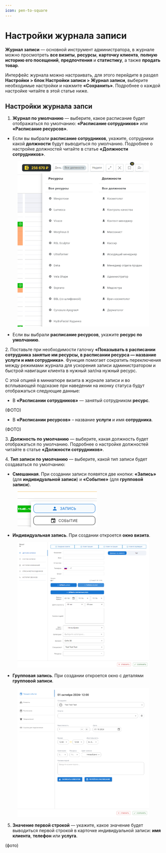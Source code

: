 ```yaml
---
icon: pen-to-square
---
```


# Настройки журнала записи

**Журнал записи** — основной инструмент администратора, в журнале можно просмотреть **все визиты**, **ресурсы**, **карточку клиента**, **полную историю его посещений**, **предпочтения** и **статистику**, а также **продать товар**.&#x20;

Интерфейс журнала можно настраивать, для этого перейдите в раздел **Настройки > блок Настройки записи > Журнал записи**, выберите необходимые настройки и нажмите **«Сохранить»**. Подробнее о каждой настройке читайте в этой статье ниже. &#x20;

## Настройки журнала запси

1. **Журнал по умолчанию** — выберите, какое расписание будет отображаться по умолчанию: **«Расписание сотрудников»** или **«Расписание ресурсов»**.

* &#x20;Если вы выбрали **расписание сотрудников**, укажите, сотрудники какой **должности** будут выводиться по умолчанию. Подробнее о настройке должностей читайте в статье **«Должности сотрудников»**.

<figure><img src="../../../.gitbook/assets/image (273).png" alt=""><figcaption></figcaption></figure>

* Если вы выбрали **расписание ресурсов**, укажите **ресурс по умолчанию**.

2\. Поставьте при необходимости галочку **«Показывать в расписании сотрудника занятые им ресурсы, в расписании ресурса — название услуги и имя сотрудника»**_._ Функция помогает сократить переключения между режимами журнала для ускорения записи администратором и быстрой навигации клиента в нужный зал/на нужный ресурс.

С этой опцией в миниатюре визита в журнале записи и во всплывающей подсказке при наведении на иконку статуса будут отображаться следующие данные:

* В **«Расписании сотрудников»** — занятый сотрудником **ресурс**.

(ФОТО)

* В **«Расписании ресурсов»** – название **услуги** и имя **сотрудника**.

(ФОТО)

3\. **Должность по умолчанию** — выберите, какая должность будет отображаться по умолчанию. Подробнее о настройке должностей читайте в статье **«Должности сотрудников»**.

4\. **Тип записи по умолчанию** — выберите, какой тип записи будет создаваться по умолчанию:

* **Смешанная**. При создании записи появятся две кнопки: **«Запись»** (для **индивидуальной записи**) и **«Событие»** (для **групповой записи**).

<figure><img src="../../../.gitbook/assets/image (275).png" alt=""><figcaption></figcaption></figure>

* **Индивидуальная запись**. При создании откроется **окно визита**.

<figure><img src="../../../.gitbook/assets/image (276).png" alt=""><figcaption></figcaption></figure>

* **Групповая запись**. При создании откроется окно с деталями **групповой записи**.

<figure><img src="../../../.gitbook/assets/image (277).png" alt=""><figcaption></figcaption></figure>

5. **Значение первой строкой** — укажите, какое значение будет выводиться первой строкой в карточке индивидуальной записи: **имя клиента**, **телефон** или **услуга**.&#x20;

(фото)

&#x20;
